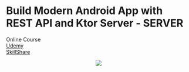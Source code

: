 # Build Modern Android App with REST API and Ktor Server - SERVER
<p>
  Online Course <br>
  <a href="" align="center">Udemy</a> <br>
  <a href="https://skl.sh/3pGifyb" align="center">SkillShare</a>
</p>
<p align="center">
  <img src="https://i.postimg.cc/4yX4vXCZ/Boruto.png" href="">
</p>
